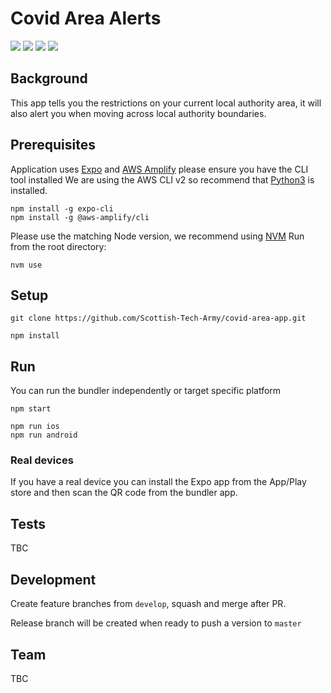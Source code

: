 # Covid Area Alerts
<img src="https://img.shields.io/badge/node-v14.5.4-brightgreen"/>
<img src="https://img.shields.io/badge/npm-v6.14.10-brightgreen"/>
<img src="https://img.shields.io/badge/expo_cli-v4.1.6-brightgreen"/>
<img src="https://img.shields.io/badge/aws_cli-v2.1.24-brightgreen"/>

## Background
This app tells you the restrictions on your current local authority area, it will
also alert you when moving across local authority boundaries.

## Prerequisites 
Application uses [Expo](https://docs.expo.io/get-started/installation/) and [AWS Amplify](https://docs.amplify.aws/cli) please ensure you have the CLI tool installed
We are using the AWS CLI v2 so recommend that [Python3](https://www.python.org/downloads/) is installed.
```
npm install -g expo-cli
npm install -g @aws-amplify/cli
```

Please use the matching Node version, we recommend using [NVM](https://github.com/nvm-sh/nvm)
Run from the root directory:
```
nvm use
```

## Setup
```
git clone https://github.com/Scottish-Tech-Army/covid-area-app.git

npm install
```

## Run
You can run the bundler independently or target specific platform
```
npm start
```

```
npm run ios  
npm run android

```

### Real devices
If you have a real device you can install the Expo app from the App/Play store and 
then scan the QR code from the bundler app.

## Tests
TBC

## Development
Create feature branches from `develop`, squash and merge after PR.

Release branch will be created when ready to push a version to `master`

## Team
TBC

